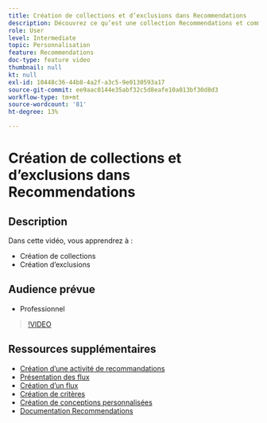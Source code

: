 ```yaml
---
title: Création de collections et d’exclusions dans Recommendations
description: Découvrez ce qu’est une collection Recommendations et comment l’utiliser. Découvrez ce qu’est une exclusion Recommendations et comment l’utiliser.
role: User
level: Intermediate
topic: Personnalisation
feature: Recommendations
doc-type: feature video
thumbnail: null
kt: null
exl-id: 10448c36-44b8-4a2f-a3c5-9e0130593a17
source-git-commit: ee9aac0144e35abf32c5d8eafe10a013bf30d8d3
workflow-type: tm+mt
source-wordcount: '81'
ht-degree: 13%

---
```


# Création de collections et d’exclusions dans Recommendations

## Description

Dans cette vidéo, vous apprendrez à :

* Création de collections
* Création d’exclusions

## Audience prévue

* Professionnel

>[!VIDEO](https://video.tv.adobe.com/v/27689?quality=12)

## Ressources supplémentaires

* [Création d’une activité de recommandations](create-a-recommendations-activity.md)
* [Présentation des flux](understanding-feeds.md)
* [Création d’un flux](create-a-feed.md)
* [Création de critères](create-criteria.md)
* [Création de conceptions personnalisées](create-custom-designs.md)
* [Documentation Recommendations](https://docs.adobe.com/content/help/en/target/using/recommendations/recommendations.html)
